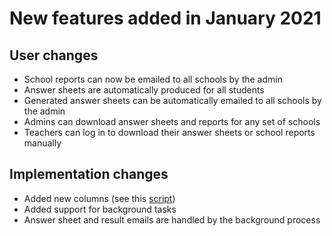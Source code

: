 # New features added in January 2021

## User changes
* School reports can now be emailed to all schools by the admin
* Answer sheets are automatically produced for all students
* Generated answer sheets can be automatically emailed to all schools by the admin
* Admins can download answer sheets and reports for any set of schools
* Teachers can log in to download their answer sheets or school reports manually

## Implementation changes
* Added new columns (see this [script](../uctMaths/scripts/add_validation_columns_interns2021.sql))
* Added support for background tasks
* Answer sheet and result emails are handled by the background process